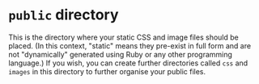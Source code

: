 # `public` directory

This is the directory where your static CSS and image files should be placed. (In this context, "static" means they pre-exist in full form and are not "dynamically" generated using Ruby or any other programming language.) If you wish, you can create further directories called `css` and `images` in this directory to further organise your public files. 